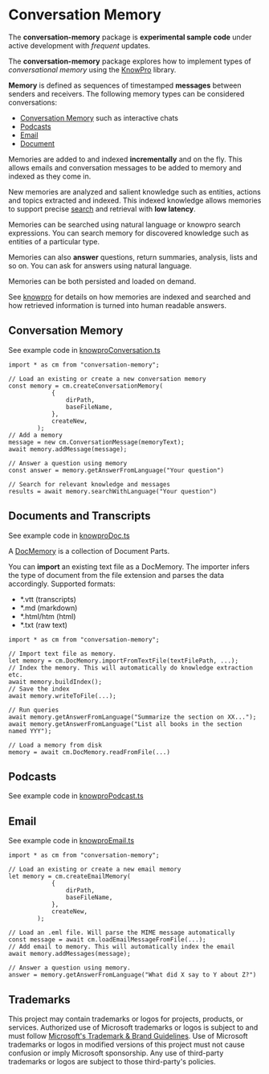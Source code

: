 # Conversation Memory

The **conversation-memory** package is **experimental sample code** under active development with _frequent_ updates.

The **conversation-memory** package explores how to implement types of _conversational memory_ using the [KnowPro](../../knowPro/README.md) library.

**Memory** is defined as sequences of timestamped **messages** between senders and receivers. The following memory types can be considered conversations:

- [Conversation Memory](./src/conversationMemory.ts) such as interactive chats
- [Podcasts](./src/podcast.ts)
- [Email](./src/emailMemory.ts)
- [Document](./src/docMemory.ts)

Memories are added to and indexed **incrementally** and on the fly. This allows emails and conversation messages to be added to memory and indexed as they come in.

New memories are analyzed and salient knowledge such as entities, actions and topics extracted and indexed. This indexed knowledge allows memories to support precise [search](./src/memory.ts#search) and retrieval with **low latency**.

Memories can be searched using natural language or knowpro search expressions. You can search memory for discovered knowledge such as entities of a particular type.

Memories can also **answer** questions, return summaries, analysis, lists and so on. You can ask for answers using natural language.

Memories can be both persisted and loaded on demand.

See [knowpro](../../knowPro/README.md) for details on how memories are indexed and searched and how retrieved information is turned into human readable answers.

## Conversation Memory

See example code in [knowproConversation.ts](../../../examples/chat/src/memory/knowproConversation.ts)

```
import * as cm from "conversation-memory";

// Load an existing or create a new conversation memory
const memory = cm.createConversationMemory(
            {
                dirPath,
                baseFileName,
            },
            createNew,
        );
// Add a memory
message = new cm.ConversationMessage(memoryText);
await memory.addMessage(message);

// Answer a question using memory
const answer = memory.getAnswerFromLanguage("Your question")

// Search for relevant knowledge and messages
results = await memory.searchWithLanguage("Your question")
```

## Documents and Transcripts

See example code in [knowproDoc.ts](../../../examples/chat/src/memory/knowproDoc.ts)

A [DocMemory](../conversation/src/docMemory.ts) is a collection of Document Parts.

You can **import** an existing text file as a DocMemory. The importer infers the type of document from the file extension and parses the data accordingly. Supported formats:

- \*.vtt (transcripts)
- \*.md (markdown)
- \*.html/htm (html)
- \*.txt (raw text)

```
import * as cm from "conversation-memory";

// Import text file as memory.
let memory = cm.DocMemory.importFromTextFile(textFilePath, ...);
// Index the memory. This will automatically do knowledge extraction etc.
await memory.buildIndex();
// Save the index
await memory.writeToFile(...);

// Run queries
await memory.getAnswerFromLanguage("Summarize the section on XX...");
await memory.getAnswerFromLanguage("List all books in the section named YYY");

// Load a memory from disk
memory = await cm.DocMemory.readFromFile(...)

```

## Podcasts

See example code in [knowproPodcast.ts](../../../examples/chat/src/memory/knowproPodcast.ts)

## Email

See example code in [knowproEmail.ts](../../../examples/chat/src/memory/knowproEmail.ts)

```
import * as cm from "conversation-memory";

// Load an existing or create a new email memory
let memory = cm.createEmailMemory(
            {
                dirPath,
                baseFileName,
            },
            createNew,
        );

// Load an .eml file. Will parse the MIME message automatically
const message = await cm.loadEmailMessageFromFile(...);
// Add email to memory. This will automatically index the email
await memory.addMessages(message);

// Answer a question using memory.
answer = memory.getAnswerFromLanguage("What did X say to Y about Z?")
```

## Trademarks

This project may contain trademarks or logos for projects, products, or services. Authorized use of Microsoft
trademarks or logos is subject to and must follow
[Microsoft's Trademark & Brand Guidelines](https://www.microsoft.com/en-us/legal/intellectualproperty/trademarks/usage/general).
Use of Microsoft trademarks or logos in modified versions of this project must not cause confusion or imply Microsoft sponsorship.
Any use of third-party trademarks or logos are subject to those third-party's policies.
